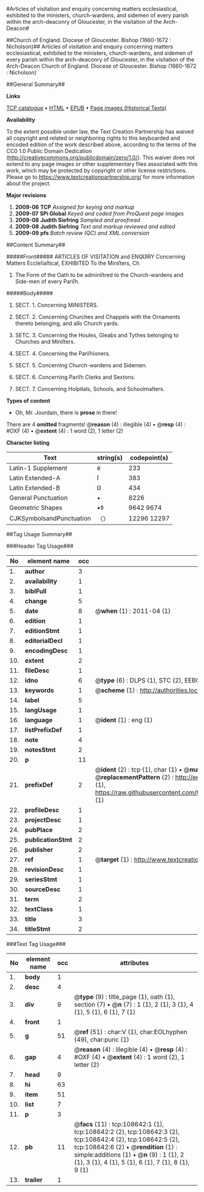 #Articles of visitation and enquiry concerning matters ecclesiastical, exhibited to the ministers, church-wardens, and sidemen of every parish within the arch-deaconry of Gloucester, in the visitation of the Arch-Deacon#

##Church of England. Diocese of Gloucester. Bishop (1660-1672 : Nicholson)##
Articles of visitation and enquiry concerning matters ecclesiastical, exhibited to the ministers, church-wardens, and sidemen of every parish within the arch-deaconry of Gloucester, in the visitation of the Arch-Deacon
Church of England. Diocese of Gloucester. Bishop (1660-1672 : Nicholson)

##General Summary##

**Links**

[TCP catalogue](http://www.ota.ox.ac.uk/tcp/)  • 
[HTML](http://tei.it.ox.ac.uk/tcp/Texts-HTML/free/A32/A32950.html)  • 
[EPUB](http://tei.it.ox.ac.uk/tcp/Texts-EPUB/free/A32/A32950.epub) • 
[Page images (Historical Texts)](https://historicaltexts.jisc.ac.uk/eebo-19329883e)

**Availability**

To the extent possible under law, the Text Creation Partnership has waived all copyright and related or neighboring rights to this keyboarded and encoded edition of the work described above, according to the terms of the CC0 1.0 Public Domain Dedication (http://creativecommons.org/publicdomain/zero/1.0/). This waiver does not extend to any page images or other supplementary files associated with this work, which may be protected by copyright or other license restrictions. Please go to https://www.textcreationpartnership.org/ for more information about the project.

**Major revisions**

1. __2009-06__ __TCP__ *Assigned for keying and markup*
1. __2009-07__ __SPi Global__ *Keyed and coded from ProQuest page images*
1. __2009-08__ __Judith Siefring__ *Sampled and proofread*
1. __2009-08__ __Judith Siefring__ *Text and markup reviewed and edited*
1. __2009-09__ __pfs__ *Batch review (QC) and XML conversion*

##Content Summary##

#####Front#####
ARTICLES OF VISITATION and ENQƲIRY Concerning Matters Eccleſiaſtical, EXHIBITED To the Miniſters, Ch
1. The Form of the Oath to be adminiſtred to the Church-wardens and Side-men of every Pariſh.

#####Body#####

1. SECT. 1. Concerning MINISTERS.

1. SECT. 2. Concerning Churches and Chappels with the Ornaments thereto belonging, and alſo Church yards.

1. SETC. 3. Concerning the Houſes, Gleabs and Tythes belonging to Churches and Miniſters.

1. SECT. 4. Concerning the Pariſhioners.

1. SECT. 5. Concerning Church-wardens and Sidemen.

1. SECT. 6. Concerning Pariſh Clerks and Sextons.

1. SECT. 7. Concerning Hoſpitals, Schools, and Schoolmaſters.

**Types of content**

  * Oh, Mr. Jourdain, there is **prose** in there!

There are 4 **omitted** fragments! 
 @__reason__ (4) : illegible (4)  •  @__resp__ (4) : #OXF (4)  •  @__extent__ (4) : 1 word (2), 1 letter (2)

**Character listing**


|Text|string(s)|codepoint(s)|
|---|---|---|
|Latin-1 Supplement|é|233|
|Latin Extended-A|ſ|383|
|Latin Extended-B|Ʋ|434|
|General Punctuation|•|8226|
|Geometric Shapes|▪◊|9642 9674|
|CJKSymbolsandPunctuation|〈〉|12296 12297|

##Tag Usage Summary##

###Header Tag Usage###

|No|element name|occ|attributes|
|---|---|---|---|
|1.|__author__|3||
|2.|__availability__|1||
|3.|__biblFull__|1||
|4.|__change__|5||
|5.|__date__|8| @__when__ (1) : 2011-04 (1)|
|6.|__edition__|1||
|7.|__editionStmt__|1||
|8.|__editorialDecl__|1||
|9.|__encodingDesc__|1||
|10.|__extent__|2||
|11.|__fileDesc__|1||
|12.|__idno__|6| @__type__ (6) : DLPS (1), STC (2), EEBO-CITATION (1), OCLC (1), VID (1)|
|13.|__keywords__|1| @__scheme__ (1) : http://authorities.loc.gov/ (1)|
|14.|__label__|5||
|15.|__langUsage__|1||
|16.|__language__|1| @__ident__ (1) : eng (1)|
|17.|__listPrefixDef__|1||
|18.|__note__|4||
|19.|__notesStmt__|2||
|20.|__p__|11||
|21.|__prefixDef__|2| @__ident__ (2) : tcp (1), char (1)  •  @__matchPattern__ (2) : ([0-9\-]+):([0-9IVX]+) (1), (.+) (1)  •  @__replacementPattern__ (2) : http://eebo.chadwyck.com/downloadtiff?vid=$1&page=$2 (1), https://raw.githubusercontent.com/textcreationpartnership/Texts/master/tcpchars.xml#$1 (1)|
|22.|__profileDesc__|1||
|23.|__projectDesc__|1||
|24.|__pubPlace__|2||
|25.|__publicationStmt__|2||
|26.|__publisher__|2||
|27.|__ref__|1| @__target__ (1) : http://www.textcreationpartnership.org/docs/. (1)|
|28.|__revisionDesc__|1||
|29.|__seriesStmt__|1||
|30.|__sourceDesc__|1||
|31.|__term__|2||
|32.|__textClass__|1||
|33.|__title__|3||
|34.|__titleStmt__|2||


###Text Tag Usage###

|No|element name|occ|attributes|
|---|---|---|---|
|1.|__body__|1||
|2.|__desc__|4||
|3.|__div__|9| @__type__ (9) : title_page (1), oath (1), section (7)  •  @__n__ (7) : 1 (1), 2 (1), 3 (1), 4 (1), 5 (1), 6 (1), 7 (1)|
|4.|__front__|1||
|5.|__g__|51| @__ref__ (51) : char:V (1), char:EOLhyphen (49), char:punc (1)|
|6.|__gap__|4| @__reason__ (4) : illegible (4)  •  @__resp__ (4) : #OXF (4)  •  @__extent__ (4) : 1 word (2), 1 letter (2)|
|7.|__head__|9||
|8.|__hi__|63||
|9.|__item__|51||
|10.|__list__|7||
|11.|__p__|3||
|12.|__pb__|11| @__facs__ (11) : tcp:108642:1 (1), tcp:108642:2 (2), tcp:108642:3 (2), tcp:108642:4 (2), tcp:108642:5 (2), tcp:108642:6 (2)  •  @__rendition__ (1) : simple:additions (1)  •  @__n__ (9) : 1 (1), 2 (1), 3 (1), 4 (1), 5 (1), 6 (1), 7 (1), 8 (1), 9 (1)|
|13.|__trailer__|1||

